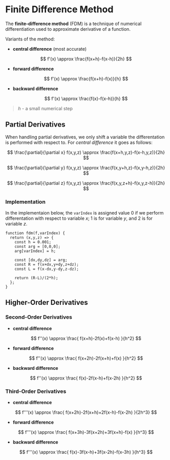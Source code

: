 # Finite Difference Method

The **finite-difference method** (FDM) is a technique of numerical differentiation used to approximate derivative of a function.

Variants of the method:

- **central difference** (most accurate)

$$
f'(x) \approx \frac{f(x+h)-f(x-h)}{2h}
$$

- **forward difference**

$$
f'(x) \approx \frac{f(x+h)-f(x)}{h}
$$

- **backward difference**

$$
f'(x) \approx \frac{f(x)-f(x-h)}{h}
$$

> $h$ - a small numerical step

## Partial Derivatives

When handling partial derivatives, we only shift a variable the differentation is performed with respect to. For _central difference_ it goes as follows:

$$
\frac{\partial}{\partial x} f(x,y,z) \approx \frac{f(x+h,y,z)-f(x-h,y,z)}{2h}
$$

$$
\frac{\partial}{\partial y} f(x,y,z) \approx \frac{f(x,y+h,z)-f(x,y-h,z)}{2h}
$$

$$
\frac{\partial}{\partial z} f(x,y,z) \approx \frac{f(x,y,z+h)-f(x,y,z-h)}{2h}
$$

### Implementation

In the implementaion below, the `varIndex` is assigned value $0$ if we perform differentation with respect to variable $x$; $1$ is for variable $y$, and $2$ is for variable $z$.

```
function fdm(f,varIndex) {
  return (x,y,z) => {
    const h = 0.001;
    const arg = [0,0,0];
    arg[varIndex] = h;
  
    const [dx,dy,dz] = arg;
    const R = f(x+dx,y+dy,z+dz);
    const L = f(x-dx,y-dy,z-dz);
    
    return (R-L)/(2*h);
  };
}
```

## Higher-Order Derivatives

### Second-Order Derivatives

- **central difference**

$$
f''(x) \approx \frac{
f(x+h)-2f(x)+f(x-h)
}{h^2}
$$

- **forward difference**

$$
f''(x) \approx \frac{
f(x+2h)-2f(x+h)+f(x)
}{h^2}
$$

- **backward difference**

$$
f''(x) \approx \frac{
f(x)-2f(x-h)+f(x-2h)
}{h^2}
$$

### Third-Order Derivatives

- **central difference**

$$
f'''(x) \approx \frac{
f(x+2h)-2f(x+h)+2f(x-h)-f(x-2h)
}{2h^3}
$$

- **forward difference**

$$
f'''(x) \approx \frac{
f(x+3h)-3f(x+2h)+3f(x+h)-f(x)
}{h^3}
$$

- **backward difference**

$$
f'''(x) \approx \frac{
f(x)-3f(x-h)+3f(x-2h)-f(x-3h)
}{h^3}
$$

